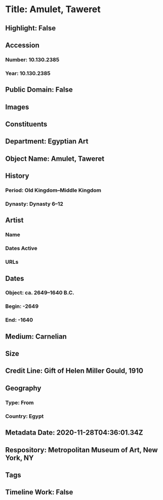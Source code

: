 # Title: Amulet, Taweret
## Highlight: False
## Accession
### Number: 10.130.2385
### Year: 10.130.2385
## Public Domain: False
## Images
## Constituents
## Department: Egyptian Art
## Object Name: Amulet, Taweret
## History
### Period: Old Kingdom–Middle Kingdom
### Dynasty: Dynasty 6–12
## Artist
### Name
### Dates Active
### URLs
## Dates
### Object: ca. 2649–1640 B.C.
### Begin: -2649
### End: -1640
## Medium: Carnelian
## Size
## Credit Line: Gift of Helen Miller Gould, 1910
## Geography
### Type: From
### Country: Egypt
## Metadata Date: 2020-11-28T04:36:01.34Z
## Respository: Metropolitan Museum of Art, New York, NY
## Tags
## Timeline Work: False